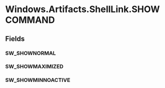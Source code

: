﻿


# Windows.Artifacts.ShellLink.SHOWCOMMAND

## Fields

### SW_SHOWNORMAL

### SW_SHOWMAXIMIZED

### SW_SHOWMINNOACTIVE
